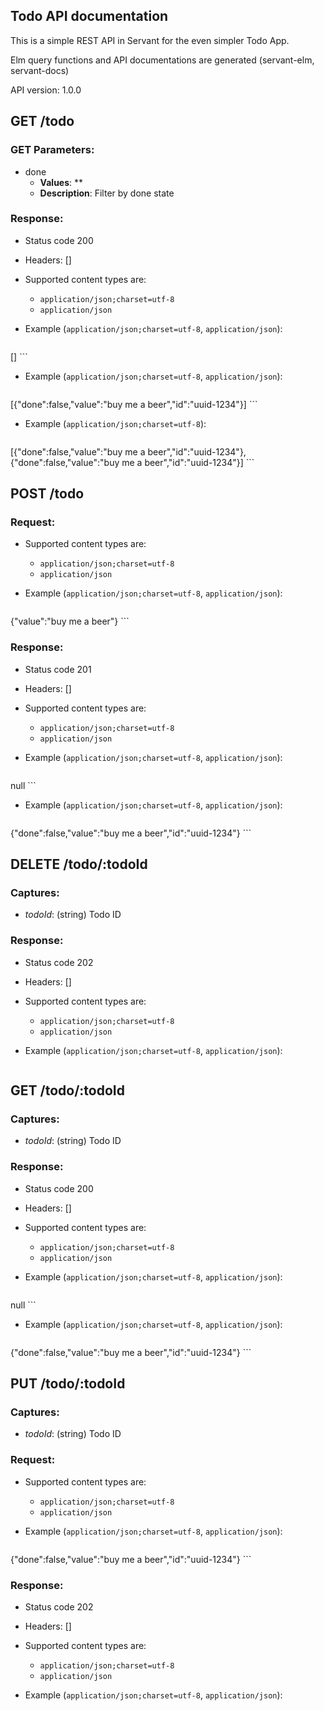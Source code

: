 ## Todo API documentation

This is a simple REST API in Servant for the even simpler Todo App.

Elm query functions and API documentations are generated (servant-elm, servant-docs)

API version: 1.0.0

## GET /todo

### GET Parameters:

- done
     - **Values**: **
     - **Description**: Filter by done state


### Response:

- Status code 200
- Headers: []

- Supported content types are:

    - `application/json;charset=utf-8`
    - `application/json`

- Example (`application/json;charset=utf-8`, `application/json`):

    ```javascript
[]
    ```

- Example (`application/json;charset=utf-8`, `application/json`):

    ```javascript
[{"done":false,"value":"buy me a beer","id":"uuid-1234"}]
    ```

- Example (`application/json;charset=utf-8`):

    ```javascript
[{"done":false,"value":"buy me a beer","id":"uuid-1234"},{"done":false,"value":"buy me a beer","id":"uuid-1234"}]
    ```

## POST /todo

### Request:

- Supported content types are:

    - `application/json;charset=utf-8`
    - `application/json`

- Example (`application/json;charset=utf-8`, `application/json`):

    ```javascript
{"value":"buy me a beer"}
    ```

### Response:

- Status code 201
- Headers: []

- Supported content types are:

    - `application/json;charset=utf-8`
    - `application/json`

- Example (`application/json;charset=utf-8`, `application/json`):

    ```javascript
null
    ```

- Example (`application/json;charset=utf-8`, `application/json`):

    ```javascript
{"done":false,"value":"buy me a beer","id":"uuid-1234"}
    ```

## DELETE /todo/:todoId

### Captures:

- *todoId*: (string) Todo ID

### Response:

- Status code 202
- Headers: []

- Supported content types are:

    - `application/json;charset=utf-8`
    - `application/json`

- Example (`application/json;charset=utf-8`, `application/json`):

    ```javascript

    ```

## GET /todo/:todoId

### Captures:

- *todoId*: (string) Todo ID

### Response:

- Status code 200
- Headers: []

- Supported content types are:

    - `application/json;charset=utf-8`
    - `application/json`

- Example (`application/json;charset=utf-8`, `application/json`):

    ```javascript
null
    ```

- Example (`application/json;charset=utf-8`, `application/json`):

    ```javascript
{"done":false,"value":"buy me a beer","id":"uuid-1234"}
    ```

## PUT /todo/:todoId

### Captures:

- *todoId*: (string) Todo ID

### Request:

- Supported content types are:

    - `application/json;charset=utf-8`
    - `application/json`

- Example (`application/json;charset=utf-8`, `application/json`):

    ```javascript
{"done":false,"value":"buy me a beer","id":"uuid-1234"}
    ```

### Response:

- Status code 202
- Headers: []

- Supported content types are:

    - `application/json;charset=utf-8`
    - `application/json`

- Example (`application/json;charset=utf-8`, `application/json`):

    ```javascript

    ```

